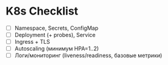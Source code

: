 # K8s Checklist

- [ ] Namespace, Secrets, ConfigMap
- [ ] Deployment (+ probes), Service
- [ ] Ingress + TLS
- [ ] Autoscaling (минимум HPA=1..2)
- [ ] Логи/мониторинг (liveness/readiness, базовые метрики)
